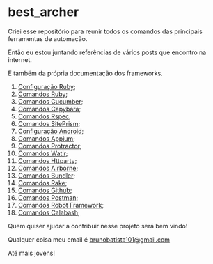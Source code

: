 # best_archer
Criei esse repositório para reunir todos os comandos das principais ferramentas de automação.

Então eu estou juntando referências de vários posts que encontro na internet.

E também da própria documentação dos frameworks.

1. [Configuração Ruby](https://github.com/brunobatista25/best_archer/blob/master/tests/ConfiguracaoRuby/configuracao_ruby.md);
2. [Comandos Ruby](https://github.com/brunobatista25/best_archer/blob/master/tests/Ruby/comandos_ruby.md);
3. [Comandos Cucumber](https://github.com/brunobatista25/best_archer/blob/master/tests/Cucumber/comandos_cucumber.md);
4. [Comandos Capybara](https://github.com/brunobatista25/best_archer/blob/master/tests/Capybara/comandos_capybara.md);
5. [Comandos Rspec](https://github.com/brunobatista25/best_archer/blob/master/tests/Rspec/comandos_rspec.md);
6. [Comandos SitePrism](https://github.com/brunobatista25/best_archer/blob/master/tests/SitePrism/comandos_siteprism.md);
7. [Configuração Android](https://github.com/brunobatista25/best_archer/blob/master/tests/ConfiguracaoAndroid/configuracao_android.md);
8. [Comandos Appium](https://github.com/brunobatista25/best_archer/blob/master/tests/Appium/comandos_appium.md);
9. [Comandos Protractor](https://github.com/brunobatista25/best_archer/blob/master/tests/Protractor/comandos_protractor.md);
10. [Comandos Watir](https://github.com/brunobatista25/best_archer/blob/master/tests/Watir/comandos_watir.md);
11. [Comandos Httparty](https://github.com/brunobatista25/best_archer/blob/master/tests/Httparty/comandos_httparty.md);
12. [Comandos Airborne](https://github.com/brunobatista25/best_archer/blob/master/tests/Airborne/comandos_airborne.md);
13. [Comandos Bundler](https://github.com/brunobatista25/best_archer/blob/master/tests/Bundler/comandos_bundler.md);
14. [Comandos Rake](https://github.com/brunobatista25/best_archer/blob/master/tests/Rake/comandos_rake.md);
15. [Comandos Github](https://github.com/brunobatista25/best_archer/blob/master/tests/Github/comandos_github.md);
16. [Comandos Postman](https://github.com/brunobatista25/best_archer/blob/master/tests/Postman/comandos_postman.md);
17. [Comandos Robot Framework](https://github.com/brunobatista25/best_archer/blob/master/tests/RobotFramework/comandos_robotframework.md);
18. [Comandos Calabash](https://github.com/brunobatista25/best_archer/blob/master/tests/Calabash/comandos_calabash.md);


Quem quiser ajudar a contribuir nesse projeto será bem vindo!

Qualquer coisa meu email é brunobatista101@gmail.com

Até mais jovens!
